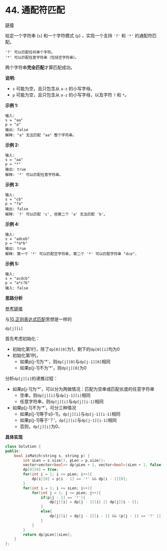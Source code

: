 # 44. 通配符匹配

[链接](https://leetcode-cn.com/problems/wildcard-matching/description/)

给定一个字符串 (`s`) 和一个字符模式 (`p`) ，实现一个支持 `'?'` 和 `'*'` 的通配符匹配。

```
'?' 可以匹配任何单个字符。
'*' 可以匹配任意字符串（包括空字符串）。
```

两个字符串**完全匹配**才算匹配成功。

**说明:**

- `s` 可能为空，且只包含从 `a-z` 的小写字母。
- `p` 可能为空，且只包含从 `a-z` 的小写字母，以及字符 `?` 和 `*`。

**示例 1:**

```
输入:
s = "aa"
p = "a"
输出: false
解释: "a" 无法匹配 "aa" 整个字符串。
```

**示例 2:**

```
输入:
s = "aa"
p = "*"
输出: true
解释: '*' 可以匹配任意字符串。
```

**示例 3:**

```
输入:
s = "cb"
p = "?a"
输出: false
解释: '?' 可以匹配 'c', 但第二个 'a' 无法匹配 'b'。
```

**示例 4:**

```
输入:
s = "adceb"
p = "*a*b"
输出: true
解释: 第一个 '*' 可以匹配空字符串, 第二个 '*' 可以匹配字符串 "dce".
```

**示例 5:**

```
输入:
s = "acdcb"
p = "a*c?b"
输入: false
```

**思路分析**

[参考链接](https://cloud.tencent.com/developer/article/1092371)

与[10.正则表达式匹配](10.正则表达式匹配.md)思想是一样的

`dp[j][i]`

首先考虑初始化：

- 初始化第1行，除了`dp[0][0]`为1，剩下的`dp[0][i]`均为0
- 初始化第1列，
  - 如果p[j-1]为'*'，则`dp[j][0]`与`dp[j-1][0]`相同
  - 如果p[j-1]不为'*'，则`dp[j][0]`为0

分析`dp[j][i]`的递推过程：

- 如果p[j-1]为'*'，可以分为两做情况：匹配为空串或匹配长度的任意字符串
  - 空串，则`dp[j][i]`与`dp[j-1][i]`相同
  - 任意字符串，则`dp[j][i]`与`dp[j][i-1]`相同
- 如果p[j-1]不为'*'，可分三种情况
  - 如果p[j-1]等于s[i-1]，`dp[j][i]`与`dp[j-1][i-1]`相同
  - 如果p[j-1]等于‘？’，`dp[j][i]`与`dp[j-1][i-1]`相同
  - 否则，`dp[j][i]`为0、

**具体实现**

```c++
class Solution {
public:
    bool isMatch(string s, string p) {
        int sLen = s.size(), pLen = p.size();
        vector<vector<bool>> dp(pLen + 1, vector<bool>(sLen + 1, false));
        dp[0][0] = true;
        for(int i = 1; i <= pLen; i++){
            dp[i][0] = p[i - 1] == '*' && dp[i - 1][0];
        }
        for(int i = 1; i <= sLen; i++){
            for(int j = 1; j <= pLen; j++){
                if(p[j - 1] == '*'){
                    dp[j][i] = dp[j - 1][i] || dp[j][i - 1];
                }
                else{
                    dp[j][i] = dp[j - 1][i - 1] && (p[j - 1] == '?' || p[j - 1] == s[i - 1]);
                }
            }
        }
        return dp[pLen][sLen];
    }
};
```

